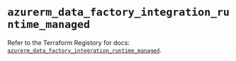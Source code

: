 # `azurerm_data_factory_integration_runtime_managed`

Refer to the Terraform Registory for docs: [`azurerm_data_factory_integration_runtime_managed`](https://www.terraform.io/docs/providers/azurerm/r/data_factory_integration_runtime_managed).
